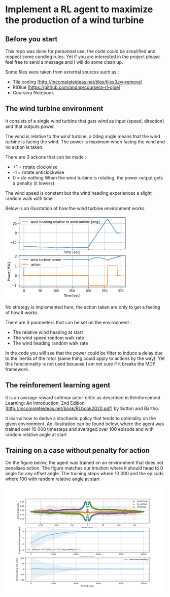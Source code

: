 # Implement a RL agent to maximize the production of a wind turbine

## Before you start
This repo was done for personnal use, the code could be simplified and respect some conding rules. Yet if you are interested in the project please feel free to send a message and I will do some clean up.

Some files were taken from external sources such as :
* Tile coding [http://incompleteideas.net/tiles/tiles3.py-remove]
* RlGlue [https://github.com/andnp/coursera-rl-glue]
* Coursera Notebook

## The wind turbine environment
It consists of a single wind turbine that gets wind as input (speed, direction) and that outputs power.

The wind is relative to the wind turbine, a 0deg angle means that the wind turbine is facing the wind. The power is maximum when facing the wind and no action is taken.

There are 3 actions that can be made :
* +1 = rotate clockwise
* -1 = rotate anticlockwise
* 0 = do nothing
When the wind turbine is rotating, the power output gets a penalty (it lowers)

The wind speed is constant but the wind heading experiences a slight random walk with time

Below is an illusrtation of how the wind turbine environment works

![Example of wind turbine in action](https://github.com/paulaubin/wind_turbine_ex_rl/blob/master/plot/environment_example.png)

No strategy is implemented here, the action taken are only to get a feeling of how it works

There are 3 parameters that can be set on the environment :
* The relative wind heading at start
* The wind speed random walk rate
* The wind heading random walk rate

In the code you will see that the power could be filter to induce a delay due to the inertia of the rotor (same thing could apply to actions by the way). Yet this funcionnality is not used because I am not sure if it breaks the MDP framework.

## The reinforement learning agent
It is an average reward softmax actor-critic as described in Reinforcement Learning: An Introduction, 2nd Edition [http://incompleteideas.net/book/RLbook2020.pdf] by Sutton and Bartho.

It learns how to derive a stochastic policy that tends to optimality on the given environment. An illustration can be found below, where the agent was trained over 10 000 timesteps and averaged over 100 episods and with random relative angle at start

## Training on a case without penalty for action

On the figure below, the agent was trained on an environment that does not penalises action. The figure matches our intuition where it should head to 0 angle for any offset angle. The training steps where 10 000 and the episods where 100 with random relative angle at start


![Policy example after training](https://github.com/paulaubin/wind_turbine_ex_rl/blob/master/plot/ang_rand_whv0p1_wsp0p1_step10k_run100_score_0p0028.png)